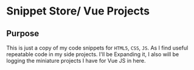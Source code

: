 # Snippet Store/ Vue Projects

##  Purpose
This is just a copy of my code snippets for `HTML5`,  `CSS`, `JS`. As I find useful repeatable code in my side projects. I'll be Expanding it, I also will be logging the miniature projects I have for Vue JS in here.
